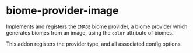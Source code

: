 # biome-provider-image

Implements and registers the `IMAGE` biome provider, a biome provider which generates
biomes from an image, using the `color` attribute of biomes.

This addon registers the provider type, and all associated config options.